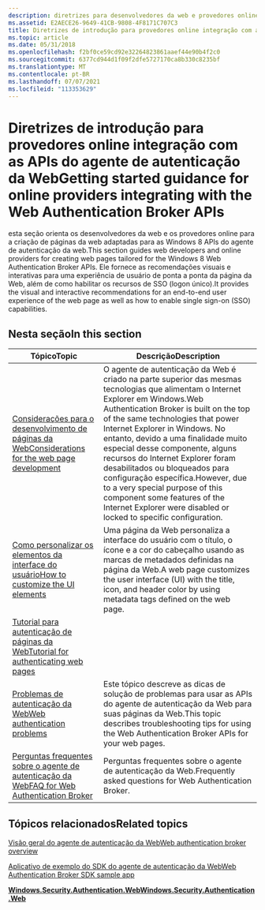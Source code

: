 ```yaml
---
description: diretrizes para desenvolvedores da web e provedores online para criar páginas da web personalizadas para as Windows 8 APIs do agente de autenticação da web para recursos de logon único (SSO).
ms.assetid: E2AECE26-9649-41CB-9808-4F8171C707C3
title: Diretrizes de introdução para provedores online integração com as APIs do agente de autenticação da Web
ms.topic: article
ms.date: 05/31/2018
ms.openlocfilehash: f2bf0ce59cd92e32264823861aaef44e90b4f2c0
ms.sourcegitcommit: 6377cd944d1f09f2dfe5727170ca8b330c8235bf
ms.translationtype: MT
ms.contentlocale: pt-BR
ms.lasthandoff: 07/07/2021
ms.locfileid: "113353629"
---
```

# <a name="getting-started-guidance-for-online-providers-integrating-with-the-web-authentication-broker-apis"></a><span data-ttu-id="210d1-103">Diretrizes de introdução para provedores online integração com as APIs do agente de autenticação da Web</span><span class="sxs-lookup"><span data-stu-id="210d1-103">Getting started guidance for online providers integrating with the Web Authentication Broker APIs</span></span>

<span data-ttu-id="210d1-104">esta seção orienta os desenvolvedores da web e os provedores online para a criação de páginas da web adaptadas para as Windows 8 APIs do agente de autenticação da web.</span><span class="sxs-lookup"><span data-stu-id="210d1-104">This section guides web developers and online providers for creating web pages tailored for the Windows 8 Web Authentication Broker APIs.</span></span> <span data-ttu-id="210d1-105">Ele fornece as recomendações visuais e interativas para uma experiência de usuário de ponta a ponta da página da Web, além de como habilitar os recursos de SSO (logon único).</span><span class="sxs-lookup"><span data-stu-id="210d1-105">It provides the visual and interactive recommendations for an end-to-end user experience of the web page as well as how to enable single sign-on (SSO) capabilities.</span></span>

## <a name="in-this-section"></a><span data-ttu-id="210d1-106">Nesta seção</span><span class="sxs-lookup"><span data-stu-id="210d1-106">In this section</span></span>



| <span data-ttu-id="210d1-107">Tópico</span><span class="sxs-lookup"><span data-stu-id="210d1-107">Topic</span></span>                                                                                                     | <span data-ttu-id="210d1-108">Descrição</span><span class="sxs-lookup"><span data-stu-id="210d1-108">Description</span></span>                                                                                                                                                                                                                                                                    |
|-----------------------------------------------------------------------------------------------------------|--------------------------------------------------------------------------------------------------------------------------------------------------------------------------------------------------------------------------------------------------------------------------------|
| [<span data-ttu-id="210d1-109">Considerações para o desenvolvimento de páginas da Web</span><span class="sxs-lookup"><span data-stu-id="210d1-109">Considerations for the web page development</span></span>](considerations-for-the-web-page-development.md)<br/> | <span data-ttu-id="210d1-110">O agente de autenticação da Web é criado na parte superior das mesmas tecnologias que alimentam o Internet Explorer em Windows.</span><span class="sxs-lookup"><span data-stu-id="210d1-110">Web Authentication Broker is built on the top of the same technologies that power Internet Explorer in Windows.</span></span> <span data-ttu-id="210d1-111">No entanto, devido a uma finalidade muito especial desse componente, alguns recursos do Internet Explorer foram desabilitados ou bloqueados para configuração específica.</span><span class="sxs-lookup"><span data-stu-id="210d1-111">However, due to a very special purpose of this component some features of the Internet Explorer were disabled or locked to specific configuration.</span></span> <br/> |
| [<span data-ttu-id="210d1-112">Como personalizar os elementos da interface do usuário</span><span class="sxs-lookup"><span data-stu-id="210d1-112">How to customize the UI elements</span></span>](how-to-customize-the-ui-elements.md)<br/>                       | <span data-ttu-id="210d1-113">Uma página da Web personaliza a interface do usuário com o título, o ícone e a cor do cabeçalho usando as marcas de metadados definidas na página da Web.</span><span class="sxs-lookup"><span data-stu-id="210d1-113">A web page customizes the user interface (UI) with the title, icon, and header color by using metadata tags defined on the web page.</span></span><br/>                                                                                                                                |
| [<span data-ttu-id="210d1-114">Tutorial para autenticação de páginas da Web</span><span class="sxs-lookup"><span data-stu-id="210d1-114">Tutorial for authenticating web pages</span></span>](tutorial-for-authenticating-web-pages.md)<br/>             |                                                                                                                                                                                                                                                                                |
| [<span data-ttu-id="210d1-115">Problemas de autenticação da Web</span><span class="sxs-lookup"><span data-stu-id="210d1-115">Web authentication problems</span></span>](web-authentication-problems.md)<br/>                                 | <span data-ttu-id="210d1-116">Este tópico descreve as dicas de solução de problemas para usar as APIs do agente de autenticação da Web para suas páginas da Web.</span><span class="sxs-lookup"><span data-stu-id="210d1-116">This topic describes troubleshooting tips for using the Web Authentication Broker APIs for your web pages.</span></span><br/>                                                                                                                                                          |
| [<span data-ttu-id="210d1-117">Perguntas frequentes sobre o agente de autenticação da Web</span><span class="sxs-lookup"><span data-stu-id="210d1-117">FAQ for Web Authentication Broker</span></span>](faq-for-web-authentication-broker.yml)<br/>                     | <span data-ttu-id="210d1-118">Perguntas frequentes sobre o agente de autenticação da Web.</span><span class="sxs-lookup"><span data-stu-id="210d1-118">Frequently asked questions for Web Authentication Broker.</span></span><br/>                                                                                                                                                                                                           |



 

## <a name="related-topics"></a><span data-ttu-id="210d1-119">Tópicos relacionados</span><span class="sxs-lookup"><span data-stu-id="210d1-119">Related topics</span></span>

<dl> <dt>

<span data-ttu-id="210d1-120">[Visão geral do agente de autenticação da Web](/previous-versions/windows/apps/hh750287(v=win.10))</span><span class="sxs-lookup"><span data-stu-id="210d1-120">[Web authentication broker overview](/previous-versions/windows/apps/hh750287(v=win.10))</span></span>
</dt> <dt>

[<span data-ttu-id="210d1-121">Aplicativo de exemplo do SDK do agente de autenticação da Web</span><span class="sxs-lookup"><span data-stu-id="210d1-121">Web Authentication Broker SDK sample app</span></span>](https://github.com/microsoft/Windows-universal-samples/tree/master/Samples/WebAuthenticationBroker)
</dt> <dt>

[<span data-ttu-id="210d1-122">**Windows.Security.Authentication.Web**</span><span class="sxs-lookup"><span data-stu-id="210d1-122">**Windows.Security.Authentication.Web**</span></span>](/uwp/api/Windows.Security.Authentication.Web)
</dt> </dl>

 

